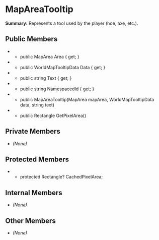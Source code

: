 # MapAreaTooltip

**Summary:** Represents a tool used by the player (hoe, axe, etc.).

## Public Members
- - public MapArea Area { get; }
- - public WorldMapTooltipData Data { get; }
- - public string Text { get; }
- - public string NamespacedId { get; }
- - public MapAreaTooltip(MapArea mapArea, WorldMapTooltipData data, string text)
- - public Rectangle GetPixelArea()

## Private Members
- *(None)*

## Protected Members
- - protected Rectangle? CachedPixelArea;

## Internal Members
- *(None)*

## Other Members
- *(None)*
